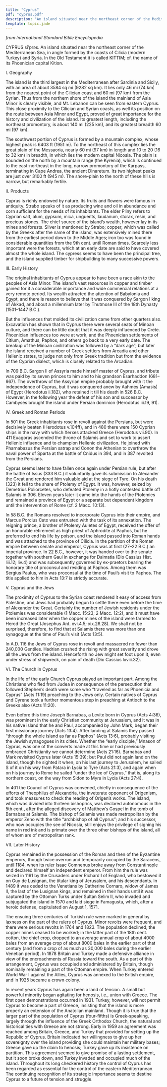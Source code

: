 ```yaml
---
title: "Cyprus"
pdf: "cyprus.pdf"
description: "An island situated near the northeast corner of the Mediterranean Sea, in angle formed by the coasts of Cilicia (modern Turkey) and Syria."
template: topic.jade
---
```


_from International Standard Bible Encyclopedia_

CYPRUS sīʹprəs. An island situated near the northeast corner of the Mediterranean Sea, in angle formed by the coasts of Cilicia (modern Turkey) and Syria. In the Old Testament it is called KITTIM; cf. the name of its Phoenician capital Kition.

I. Geography

The island is the third largest in the Mediterranean after Sardinia and Sicily, with an area of about 3584 sq mi (9282 sq km). It lies only 46 mi (74 km) from the nearest point of the Cilician coast and 60 mi (97 km) from the Syrian. Thus from the northern shore of the island the mainland of Asia Minor is clearly visible, and Mt. Lebanon can be seen from eastern Cyprus. This close proximity to the Cilician and Syrian coasts, as well its position on the route between Asia Minor and Egypt, proved of great importance for the history and civilization of the island. Its greatest length, including the northeast promontory, is about 140 mi (225 km), and its greatest breadth 60 mi (97 km).

The southwest portion of Cyprus is formed by a mountain complex, whose highest peak is 6403 ft (1951 m). To the northeast of this complex lies the great plain of the Messaoria, nearly 60 mi (97 km) in length and 10 to 20 (16 to 32 km) in breadth, in which lies the modern capital Nicosia. The plain is bounded on the north by a mountain range (the Kyrenia), which is continued to the east-northeast in the long, narrow promontory of the Karpass, terminating in Cape Andrea, the ancient Dinaretum. Its two highest peaks are just over 3100 ft (945 m). The shore-plain to the north of these hills is narrow, but remarkably fertile.

II. Products

Cyprus is richly endowed by nature. Its fruits and flowers were famous in antiquity. Strabo speaks of it as producing wine and oil in abundance and corn sufficient for the needs of its inhabitants. The elder Pliny refers to Cyprian salt, alum, gypsum, mica, unguents, laudanum, storax, resin, and precious stones. The chief source of the island’s wealth, however lay in its mines and forests. Silver is mentioned by Strabo; copper, which was called by the Greeks after the name of the island, was extensively mined there from the earliest period down to the Middle Ages; iron too was found in considerable quantities from the 9th cent. until Roman times. Scarcely less important were the forests, which at an early date are said to have covered almost the whole island. The cypress seems to have been the principal tree, and the island supplied timber for shipbuilding to many successive powers.

III. Early History

The original inhabitants of Cyprus appear to have been a race akin to the peoples of Asia Minor. The island’s vast resources in copper and timber gained for it a considerable importance and wide commercial relations at a very remote period. Its wealth attracted the attention of Babylonia and Egypt, and there is reason to believe that it was conquered by Sargon I king of Akkad, and about a millennium later by Thutmose III of the 18th Dynasty (1501–1447 B.C.).

But the influences that molded its civilization came from other quarters also. Excavation has shown that in Cyprus there were several seats of Minoan culture, and there can be little doubt that it was deeply influenced by Crete. Phoenician influences too were at work, and the Phoenician settlements of Citium, Amathus, Paphos, and others go back to a very early date. The breakup of the Minoan civilization was followed by a “dark age”; but later the island received a number of Greek settlers from Arcadia and other Hellenic states, to judge not only from Greek tradition but from the evidence of the Cyprian dialect, which is closely related to the Arcadian.

In 709 B.C. Sargon II of Assyria made himself master of Cyprus, and tribute was paid by its seven princes to him and to his grandson Esarhaddon (681–667). The overthrow of the Assyrian empire probably brought with it the independence of Cyprus, but it was conquered anew by Aahmes (Amasis) of Egypt (Herodotus ii.182), who retained it till his death in 526 B.C. However, in the following year the defeat of his son and successor by Cambyses brought the island under Persian dominion (Herodotus iii.19, 91).

IV. Greek and Roman Periods

In 501 the Greek inhabitants rose in revolt against the Persians, but were decisively beaten (Herodotus v.104ff), and in 480 there were 150 Cyprian ships in the navy with which Xerxes attacked Greece (Herodotus vii.90). In 411 Euagoras ascended the throne of Salamis and set to work to assert Hellenic influence and to champion Hellenic civilization. He joined with Pharnabazus the Persian satrap and Conon the Athenian to overthrow the naval power of Sparta at the battle of Cnidus in 394, and in 387 revolted from the Persians.

Cyprus seems later to have fallen once again under Persian rule, but after the battle of Issus (333 B.C.) it voluntarily gave its submission to Alexander the Great and rendered him valuable aid at the siege of Tyre. On his death (323) it fell to the share of Ptolemy of Egypt. It was, however, seized by Demetrius Poliorcetes, who defeated Ptolemy in a hotly contested battle off Salamis in 306. Eleven years later it came into the hands of the Ptolemies and remained a province of Egypt or a separate but dependent kingdom until the intervention of Rome (cf. 2 Macc. 10:13).

In 58 B.C. the Romans resolved to incorporate Cyprus into their empire, and Marcus Porcius Cato was entrusted with the task of its annexation. The reigning prince, a brother of Ptolemy Auletes of Egypt, received the offer of an honorable retirement as high priest of Aphrodite at Paphos, but he preferred to end his life by poison, and the island passed into Roman hands and was attached to the province of Cilicia. In the partition of the Roman empire between senate and emperor, Cyprus was at first (27–22 B.C.) an imperial province. In 22 B.C., however, it was handed over to the senate together with southern Gaul in exchange for Dalmatia (Dio Cassius Hist. liii.12; liv.4) and was subsequently governed by ex-praetors bearing the honorary title of proconsul and residing at Paphos. Among them was Sergius Paulus, who was proconsul at the time of Paul’s visit to Paphos. The title applied to him in Acts 13:7 is strictly accurate.

V. Cyprus and the Jews

The proximity of Cyprus to the Syrian coast rendered it easy of access from Palestine, and Jews had probably begun to settle there even before the time of Alexander the Great. Certainly the number of Jewish residents under the Ptolemies was considerable (1 Macc. 15:23; 2 Macc. 12:2), and it must have been increased later when the copper mines of the island were farmed to Herod the Great (Josephus Ant. xvi.4.5; xix.26.28). We shall not be surprised, therefore, to find that at Salamis there was more than one synagogue at the time of Paul’s visit (Acts 13:5).

In A.D. 116 the Jews of Cyprus rose in revolt and massacred no fewer than 240,000 Gentiles. Hadrian crushed the rising with great severity and drove all the Jews from the island. Henceforth no Jew might set foot upon it, even under stress of shipwreck, on pain of death (Dio Cassius lxviii.32).

VI. The Church in Cyprus

In the life of the early Church Cyprus played an important part. Among the Christians who fled from Judea in consequence of the persecution that followed Stephen’s death were some who “traveled as far as Phoenicia and Cyprus” (Acts 11:19) preaching to the Jews only. Certain natives of Cyprus and Cyrene took a further momentous step in preaching at Antioch to the Greeks also (Acts 11:20).

Even before this time Joseph Barnabas, a Levite born in Cyprus (Acts 4:36), was prominent in the early Christian community at Jerusalem, and it was in his native island that he and Paul, accompanied by John Mark, began their first missionary journey (Acts 13:4). After landing at Salamis they passed “through the whole island as far as Paphos” (Acts 13:6), probably visiting the Jewish synagogues in its cities. Whether the “early disciple,” Mnason of Cyprus, was one of the converts made at this time or had previously embraced Christianity we cannot determine (Acts 21:16). Barnabas and Mark revisited Cyprus later (Acts 15:39); but Paul did not again land on the island, though he sighted it when, on his last journey to Jerusalem, he sailed S of it on his way from Patara in Lycia to Tyre (Acts 21:3), and again when on his journey to Rome he sailed “under the lee of Cyprus,” that is, along its northern coast, on the way from Sidon to Myra in Lycia (Acts 27:4).

In 401 the Council of Cyprus was convened, chiefly in consequence of the efforts of Theophilus of Alexandria, the inveterate opponent of Origenism, and took measures to check the reading of Origen’s works. The island, which was divided into thirteen bishoprics, was declared autonomous in the 5th cent., after the alleged discovery of Matthew’s Gospel in the tomb of Barnabas at Salamis. The bishop of Salamis was made metropolitan by the emperor Zeno with the title “archbishop of all Cyprus”; and his successor, who now occupies the see of Nicosia, still enjoys the privilege of signing his name in red ink and is primate over the three other bishops of the island, all of whom are of metropolitan rank.

VII. Later History

Cyprus remained in the possession of the Roman and then of the Byzantine emperors, though twice overrun and temporarily occupied by the Saracens, until 1184, when its ruler Isaac Comnenus broke away from Constantinople and declared himself an independent emperor. From him the rule was seized in 1191 by the Crusaders under Richard I of England, who bestowed it on Guy de Lusignan, the titular king of Jerusalem, and his descendants. In 1489 it was ceded to the Venetians by Catherine Cornaro, widow of James II, the last of the Lusignan kings, and remained in their hands until it was captured by the Ottoman Turks under Sultan Selim II, who invaded and subjugated the island in 1570 and laid siege in Famagusta, which, after a heroic defense, capitulated on August 1, 1571.

The ensuing three centuries of Turkish rule were marked in general by laxness on the part of the rulers of Cyprus. Minor revolts were frequent, and there were serious revolts in 1764 and 1823. The population declined; the copper mines ceased to be worked; in the latter part of the 18th cent. cotton, the chief crop, dropped to an average annual crop of about 4000 bales from an average crop of about 8000 bales in the earlier part of that century (and from a crop of as much as 30,000 bales during the earlier Venetian period). In 1878 Britain and Turkey made a defensive alliance in view of the encroachments of Russia toward the south. As a part of this arrangement, Cyprus was occupied and administered by Britain, though nominally remaining a part of the Ottoman empire. When Turkey entered World War I against the Allies, Cyprus was annexed to the British empire, and in 1925 became a crown colony.

In recent years Cyprus has again been a land of tension. A small but powerful minority began agitating for henosis, i.e., union with Greece. The first open demonstrations occurred in 1931. Turkey, however, will not permit Cyprus to become a part of Greece, insisting that the island is more properly an extension of the Anatolian mainland. Though it is true that the larger part of the population of Cyprus (four-fifths) is Greek-speaking, largely through the influence of the Greek Orthodox Church, the natural and historical ties with Greece are not strong. Early in 1959 an agreement was reached among Britain, Greece, and Turkey that provided for setting up the Republic of Cyprus. Britain indicated her willingness to give up her sovereignty over the island providing she could maintain her military bases; Greece gave up the claim to henosis; Turkey gave up its insistence on partition. This agreement seemed to give promise of a lasting settlement, but it soon broke down, and Turkey invaded and occupied much of the island. Throughout its long checkered history the control of Cyprus has been regarded as essential for the control of the eastern Mediterranean. The continuing recognition of its strategic importance seems to destine Cyprus to a future of tension and struggle.
